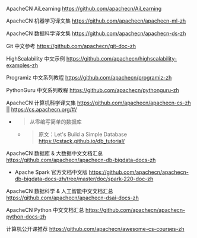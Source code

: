 
ApacheCN AiLearning https://github.com/apachecn/AiLearning

ApacheCN 机器学习译文集 https://github.com/apachecn/apachecn-ml-zh

ApacheCN 数据科学译文集 https://github.com/apachecn/apachecn-ds-zh

Git 中文参考 https://github.com/apachecn/git-doc-zh

HighScalability 中文示例 https://github.com/apachecn/highscalability-examples-zh

Programiz 中文系列教程 https://github.com/apachecn/programiz-zh

PythonGuru 中文系列教程 https://github.com/apachecn/pythonguru-zh

ApacheCN 计算机科学译文集 https://github.com/apachecn/apachecn-cs-zh || https://cs.apachecn.org/#/
- > 从零编写简单的数据库
  * > 原文：Let's Build a Simple Database https://cstack.github.io/db_tutorial/

ApacheCN 数据库 & 大数据中文文档汇总 https://github.com/apachecn/apachecn-db-bigdata-docs-zh
- Apache Spark 官方文档中文版 https://github.com/apachecn/apachecn-db-bigdata-docs-zh/tree/master/doc/spark-220-doc-zh

ApacheCN 数据科学 & 人工智能中文文档汇总 https://github.com/apachecn/apachecn-dsai-docs-zh

ApacheCN Python 中文文档汇总 https://github.com/apachecn/apachecn-python-docs-zh

计算机公开课推荐 https://github.com/apachecn/awesome-cs-courses-zh
